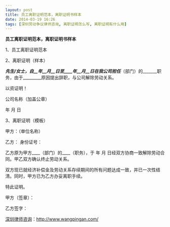 ```yaml
---
layout: post
title: 员工离职证明范本，离职证明书样本
date: 2014-03-19 16:26
tags: [深圳劳动争议律师咨询, 离职证明怎么写, 离职证明有什么用]
---
```

<strong>员工离职证明范本，离职证明书样本</strong>

1、员工离职证明范本

2、离职证明（样本）

_____先生/女士，自__年__月__日至____年__月__日在我公司担任_____（部门）的_______职务，由于_________原因提出辞职，与公司解除劳动关系。

以资证明！

公司名称（加盖公章）

年 月 日

3、离职证明（模板）

甲方：（单位名称）

乙方： 身份证号：

乙方原为甲方____（部门）的____（职务），于 年 月 日经双方协商一致解除劳动合同。甲乙双方确认终止劳动关系。

双方现已就经济补偿金及劳动关系存续期间的所有问题达成一致，并已一次性结清。同时，甲方已为乙方办妥离职手续。

特此证明。

甲方（签章）：

乙方签字：

<a href="http://www.wangpingan.com/">深圳律师咨询</a>：<a href="http://www.wangpingan.com/">http://www.wangpingan.com/</a>

